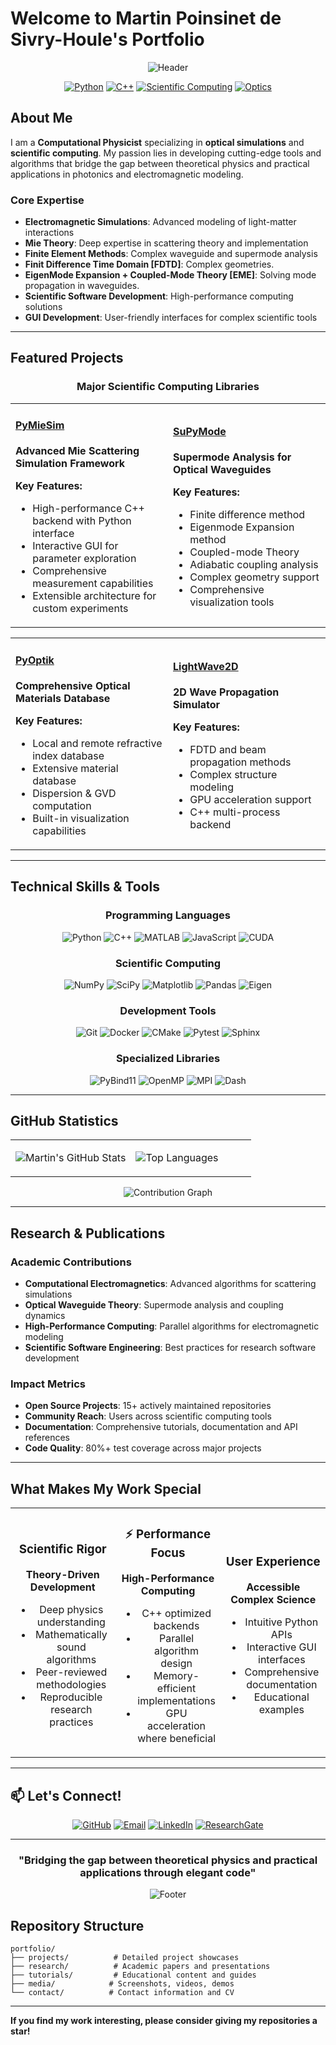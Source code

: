 # Welcome to Martin Poinsinet de Sivry-Houle's Portfolio

<div align="center">

![Header](https://capsule-render.vercel.app/api?type=waving&color=gradient&customColorList=6&height=300&section=header&text=Computational%20Physicist%20&fontSize=50&fontColor=ffffff&animation=fadeIn&fontAlignY=38&desc=Optical%20Simulations%20•%20Scientific%20Computing%20•%20Open%20Source&descAlignY=51&descAlign=62)

[![Python](https://img.shields.io/badge/Python-Expert-3776AB?style=for-the-badge&logo=python&logoColor=white)](https://python.org)
[![C++](https://img.shields.io/badge/C++-Advanced-00599C?style=for-the-badge&logo=c%2B%2B&logoColor=white)](https://isocpp.org)
[![Scientific Computing](https://img.shields.io/badge/Scientific_Computing-Expert-FF6B6B?style=for-the-badge&logo=scipy&logoColor=white)](https://scipy.org)
[![Optics](https://img.shields.io/badge/Computational_Optics-Specialist-4ECDC4?style=for-the-badge&logo=lens&logoColor=white)](#)

</div>

## About Me

I am a **Computational Physicist** specializing in **optical simulations** and **scientific computing**.
My passion lies in developing cutting-edge tools and algorithms that bridge the gap between theoretical physics and practical applications in photonics and electromagnetic modeling.

### Core Expertise
- **Electromagnetic Simulations**: Advanced modeling of light-matter interactions
- **Mie Theory**: Deep expertise in scattering theory and implementation
- **Finite Element Methods**: Complex waveguide and supermode analysis
- **Finit Difference Time Domain [FDTD]**: Complex geometries.
- **EigenMode Expansion + Coupled-Mode Theory [EME]**: Solving mode propagation in waveguides.
- **Scientific Software Development**: High-performance computing solutions
- **GUI Development**: User-friendly interfaces for complex scientific tools

---

## Featured Projects

<div align="center">

### Major Scientific Computing Libraries

</div>

<table>
<tr>
<td width="50%">

#### [PyMieSim](https://github.com/MartinPdeS/PyMieSim)
**Advanced Mie Scattering Simulation Framework**


**Key Features:**
- High-performance C++ backend with Python interface
- Interactive GUI for parameter exploration
- Comprehensive measurement capabilities
- Extensible architecture for custom experiments

</td>
<td width="50%">

#### [SuPyMode](https://github.com/MartinPdeS/SuPyMode)
**Supermode Analysis for Optical Waveguides**


**Key Features:**
- Finite difference method
- Eigenmode Expansion method
- Coupled-mode Theory
- Adiabatic coupling analysis
- Complex geometry support
- Comprehensive visualization tools

</td>
</tr>
</table>

<table>
<tr>
<td width="50%">

#### [PyOptik](https://github.com/MartinPdeS/PyOptik)
**Comprehensive Optical Materials Database**


**Key Features:**
- Local and remote refractive index database
- Extensive material database
- Dispersion & GVD computation
- Built-in visualization capabilities

</td>
<td width="50%">

#### [LightWave2D](https://github.com/MartinPdeS/LightWave2D)
**2D Wave Propagation Simulator**


**Key Features:**
- FDTD and beam propagation methods
- Complex structure modeling
- GPU acceleration support
- C++ multi-process backend

</td>
</tr>
</table>

---

## Technical Skills & Tools

<div align="center">

### Programming Languages
![Python](https://img.shields.io/badge/Python-3776AB?style=flat-square&logo=python&logoColor=white)
![C++](https://img.shields.io/badge/C++-00599C?style=flat-square&logo=c%2B%2B&logoColor=white)
![MATLAB](https://img.shields.io/badge/MATLAB-0076A8?style=flat-square&logo=mathworks&logoColor=white)
![JavaScript](https://img.shields.io/badge/JavaScript-F7DF1E?style=flat-square&logo=javascript&logoColor=black)
![CUDA](https://img.shields.io/badge/CUDA-76B900?style=flat-square&logo=nvidia&logoColor=white)

### Scientific Computing
![NumPy](https://img.shields.io/badge/NumPy-013243?style=flat-square&logo=numpy&logoColor=white)
![SciPy](https://img.shields.io/badge/SciPy-8CAAE6?style=flat-square&logo=scipy&logoColor=white)
![Matplotlib](https://img.shields.io/badge/Matplotlib-11557c?style=flat-square&logo=python&logoColor=white)
![Pandas](https://img.shields.io/badge/Pandas-150458?style=flat-square&logo=pandas&logoColor=white)
![Eigen](https://img.shields.io/badge/Eigen-FF6B6B?style=flat-square&logo=cpp&logoColor=white)

### Development Tools
![Git](https://img.shields.io/badge/Git-F05032?style=flat-square&logo=git&logoColor=white)
![Docker](https://img.shields.io/badge/Docker-2496ED?style=flat-square&logo=docker&logoColor=white)
![CMake](https://img.shields.io/badge/CMake-064F8C?style=flat-square&logo=cmake&logoColor=white)
![Pytest](https://img.shields.io/badge/Pytest-0A9EDC?style=flat-square&logo=pytest&logoColor=white)
![Sphinx](https://img.shields.io/badge/Sphinx-000000?style=flat-square&logo=sphinx&logoColor=white)

### Specialized Libraries
![PyBind11](https://img.shields.io/badge/PyBind11-4285F4?style=flat-square&logo=python&logoColor=white)
![OpenMP](https://img.shields.io/badge/OpenMP-4479A1?style=flat-square&logo=openmp&logoColor=white)
![MPI](https://img.shields.io/badge/MPI-FF6B35?style=flat-square&logo=message-passing-interface&logoColor=white)
![Dash](https://img.shields.io/badge/Dash-00D8FF?style=flat-square&logo=plotly&logoColor=white)

</div>

---

## GitHub Statistics

<div align="center">

<table>
<tr>
<td width="50%">

![Martin's GitHub Stats](https://github-readme-stats.vercel.app/api?username=MartinPdeS&show_icons=true&theme=tokyonight&hide_border=true&include_all_commits=true&count_private=true)

</td>
<td width="50%">

![Top Languages](https://github-readme-stats.vercel.app/api/top-langs/?username=MartinPdeS&layout=compact&theme=tokyonight&hide_border=true&langs_count=8)

</td>
</tr>
</table>

![Contribution Graph](https://github-readme-activity-graph.vercel.app/graph?username=MartinPdeS&theme=tokyo-night&hide_border=true&area=true)

</div>

---

## Research & Publications

### Academic Contributions
- **Computational Electromagnetics**: Advanced algorithms for scattering simulations
- **Optical Waveguide Theory**: Supermode analysis and coupling dynamics
- **High-Performance Computing**: Parallel algorithms for electromagnetic modeling
- **Scientific Software Engineering**: Best practices for research software development

### Impact Metrics
- **Open Source Projects**: 15+ actively maintained repositories
- **Community Reach**: Users across scientific computing tools
- **Documentation**: Comprehensive tutorials, documentation and API references
- **Code Quality**: 80%+ test coverage across major projects

---

## What Makes My Work Special

<div align="center">

<table>
<tr>
<td width="33%" align="center">

### Scientific Rigor
**Theory-Driven Development**
- Deep physics understanding
- Mathematically sound algorithms
- Peer-reviewed methodologies
- Reproducible research practices

</td>
<td width="33%" align="center">

### ⚡ Performance Focus
**High-Performance Computing**
- C++ optimized backends
- Parallel algorithm design
- Memory-efficient implementations
- GPU acceleration where beneficial

</td>
<td width="33%" align="center">

### User Experience
**Accessible Complex Science**
- Intuitive Python APIs
- Interactive GUI interfaces
- Comprehensive documentation
- Educational examples

</td>
</tr>
</table>

</div>

---

## 📫 Let's Connect!

<div align="center">

[![GitHub](https://img.shields.io/badge/GitHub-MartinPdeS-181717?style=for-the-badge&logo=github)](https://github.com/MartinPdeS)
[![Email](https://img.shields.io/badge/Email-Contact_Me-D14836?style=for-the-badge&logo=gmail&logoColor=white)](mailto:your.email@domain.com)
[![LinkedIn](https://img.shields.io/badge/LinkedIn-Connect-0077B5?style=for-the-badge&logo=linkedin)](https://www.linkedin.com/in/martin-poinsinet-de-sivry-houle-603b3b98/)
[![ResearchGate](https://img.shields.io/badge/ResearchGate-Follow-00CCBB?style=for-the-badge&logo=researchgate&logoColor=white)](https://www.researchgate.net/profile/Martin-Sivry-Houle)

</div>

---

<div align="center">

### "Bridging the gap between theoretical physics and practical applications through elegant code"

![Footer](https://capsule-render.vercel.app/api?type=waving&color=gradient&customColorList=6&height=100&section=footer)

</div>

## Repository Structure

```
portfolio/
├── projects/          # Detailed project showcases
├── research/          # Academic papers and presentations
├── tutorials/         # Educational content and guides
├── media/            # Screenshots, videos, demos
└── contact/          # Contact information and CV
```

---

**If you find my work interesting, please consider giving my repositories a star!**